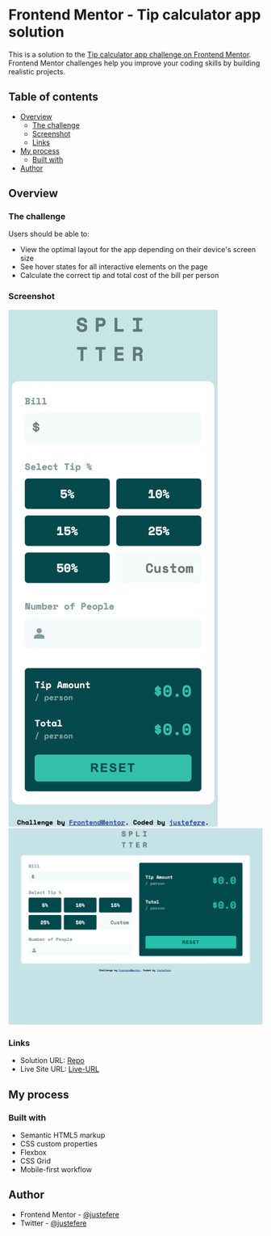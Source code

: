 # Frontend Mentor - Tip calculator app solution

This is a solution to the [Tip calculator app challenge on Frontend Mentor](https://www.frontendmentor.io/challenges/tip-calculator-app-ugJNGbJUX). Frontend Mentor challenges help you improve your coding skills by building realistic projects.

## Table of contents

- [Overview](#overview)
  - [The challenge](#the-challenge)
  - [Screenshot](#screenshot)
  - [Links](#links)
- [My process](#my-process)
  - [Built with](#built-with)
- [Author](#author)

## Overview

### The challenge

Users should be able to:

- View the optimal layout for the app depending on their device's screen size
- See hover states for all interactive elements on the page
- Calculate the correct tip and total cost of the bill per person

### Screenshot

![](mobile.png)
![](desktop.png)

### Links

- Solution URL: [Repo](https://github.com/justEfere/frontend-mentor/tree/main/tip-calculator)
- Live Site URL: [Live-URL](https://justefere.github.io/frontend-mentor/tip-calculator/)

## My process

### Built with

- Semantic HTML5 markup
- CSS custom properties
- Flexbox
- CSS Grid
- Mobile-first workflow

## Author

<!-- - Website - [Add your name here](https://www.your-site.com) -->

- Frontend Mentor - [@justefere](https://www.frontendmentor.io/profile/justefere)
- Twitter - [@justefere](https://www.twitter.com/justefere)
